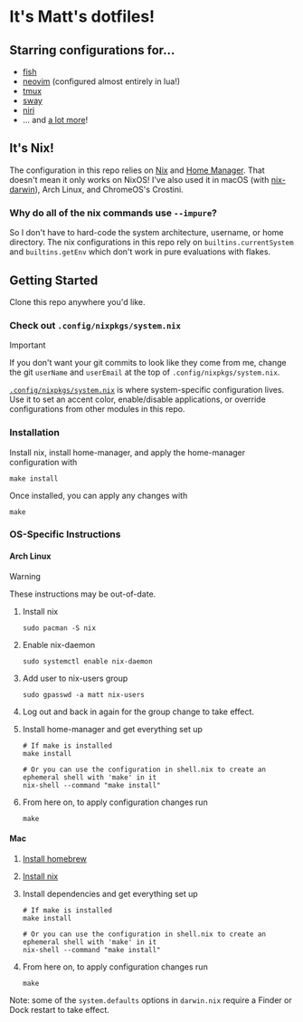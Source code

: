 # It's Matt's dotfiles!

## Starring configurations for...

* [fish](https://fishshell.com/)
* [neovim](https://neovim.io/) (configured almost entirely in lua!)
* [tmux](https://github.com/tmux/tmux)
* [sway](https://swaywm.org/)
* [niri](https://github.com/YaLTeR/niri)
* ... and [a lot more](https://github.com/mattbun/dotfiles/tree/main/.config/nixpkgs/packages)!

## It's Nix!

The configuration in this repo relies on [Nix](https://nixos.org/) and [Home Manager](https://github.com/nix-community/home-manager). That doesn't mean it only works on NixOS! I've also used it in macOS (with [nix-darwin](https://github.com/LnL7/nix-darwin)), Arch Linux, and ChromeOS's Crostini.

### Why do all of the nix commands use `--impure`?

So I don't have to hard-code the system architecture, username, or home directory. The nix configurations in this repo rely on `builtins.currentSystem` and `builtins.getEnv` which don't work in pure evaluations with flakes.

## Getting Started

Clone this repo anywhere you'd like.

### Check out `.config/nixpkgs/system.nix`

> [!IMPORTANT]
> If you don't want your git commits to look like they come from me, change the git `userName` and `userEmail` at the top of `.config/nixpkgs/system.nix`.

[`.config/nixpkgs/system.nix`](https://github.com/mattbun/dotfiles/blob/main/.config/nixpkgs/system.nix) is where system-specific configuration lives. Use it to set an accent color, enable/disable applications, or override configurations from other modules in this repo.

### Installation

Install nix, install home-manager, and apply the home-manager configuration with

```shell
make install
```

Once installed, you can apply any changes with

```shell
make
```

### OS-Specific Instructions

#### Arch Linux

> [!WARNING]
> These instructions may be out-of-date.

1. Install nix

    ```shell
    sudo pacman -S nix
    ```

2. Enable nix-daemon

    ```shell
    sudo systemctl enable nix-daemon
    ```

3. Add user to nix-users group

    ```shell
    sudo gpasswd -a matt nix-users
    ```

4. Log out and back in again for the group change to take effect.

5. Install home-manager and get everything set up

    ```shell
    # If make is installed
    make install

    # Or you can use the configuration in shell.nix to create an ephemeral shell with 'make' in it
    nix-shell --command "make install"
    ```

6. From here on, to apply configuration changes run

    ```shell
    make
    ```

#### Mac

1. [Install homebrew](https://brew.sh/)

2. [Install nix](https://nix.dev/tutorials/install-nix)

3. Install dependencies and get everything set up

    ```
    # If make is installed
    make install

    # Or you can use the configuration in shell.nix to create an ephemeral shell with 'make' in it
    nix-shell --command "make install"
    ```

4. From here on, to apply configuration changes run

    ```shell
    make
    ```

Note: some of the `system.defaults` options in `darwin.nix` require a Finder or Dock restart to take effect.
